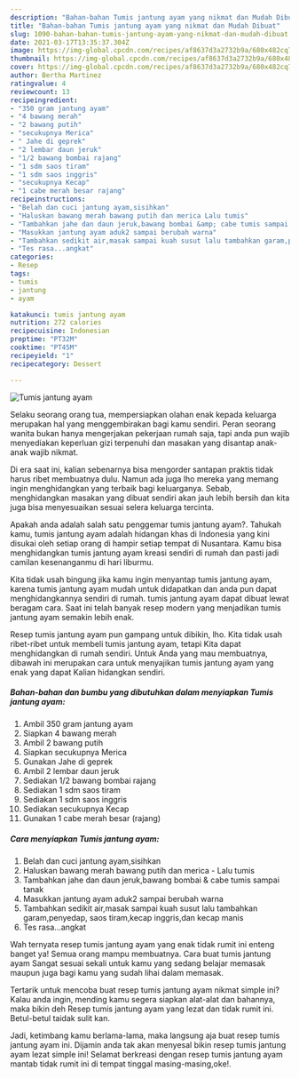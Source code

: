 ```yaml
---
description: "Bahan-bahan Tumis jantung ayam yang nikmat dan Mudah Dibuat"
title: "Bahan-bahan Tumis jantung ayam yang nikmat dan Mudah Dibuat"
slug: 1090-bahan-bahan-tumis-jantung-ayam-yang-nikmat-dan-mudah-dibuat
date: 2021-03-17T13:35:37.304Z
image: https://img-global.cpcdn.com/recipes/af8637d3a2732b9a/680x482cq70/tumis-jantung-ayam-foto-resep-utama.jpg
thumbnail: https://img-global.cpcdn.com/recipes/af8637d3a2732b9a/680x482cq70/tumis-jantung-ayam-foto-resep-utama.jpg
cover: https://img-global.cpcdn.com/recipes/af8637d3a2732b9a/680x482cq70/tumis-jantung-ayam-foto-resep-utama.jpg
author: Bertha Martinez
ratingvalue: 4
reviewcount: 13
recipeingredient:
- "350 gram jantung ayam"
- "4 bawang merah"
- "2 bawang putih"
- "secukupnya Merica"
- " Jahe di geprek"
- "2 lembar daun jeruk"
- "1/2 bawang bombai rajang"
- "1 sdm saos tiram"
- "1 sdm saos inggris"
- "secukupnya Kecap"
- "1 cabe merah besar rajang"
recipeinstructions:
- "Belah dan cuci jantung ayam,sisihkan"
- "Haluskan bawang merah bawang putih dan merica Lalu tumis"
- "Tambahkan jahe dan daun jeruk,bawang bombai &amp; cabe tumis sampai tanak"
- "Masukkan jantung ayam aduk2 sampai berubah warna"
- "Tambahkan sedikit air,masak sampai kuah susut lalu tambahkan garam,penyedap, saos tiram,kecap inggris,dan kecap manis"
- "Tes rasa...angkat"
categories:
- Resep
tags:
- tumis
- jantung
- ayam

katakunci: tumis jantung ayam 
nutrition: 272 calories
recipecuisine: Indonesian
preptime: "PT32M"
cooktime: "PT45M"
recipeyield: "1"
recipecategory: Dessert

---
```



![Tumis jantung ayam](https://img-global.cpcdn.com/recipes/af8637d3a2732b9a/680x482cq70/tumis-jantung-ayam-foto-resep-utama.jpg)

Selaku seorang orang tua, mempersiapkan olahan enak kepada keluarga merupakan hal yang menggembirakan bagi kamu sendiri. Peran seorang  wanita bukan hanya mengerjakan pekerjaan rumah saja, tapi anda pun wajib menyediakan keperluan gizi terpenuhi dan masakan yang disantap anak-anak wajib nikmat.

Di era  saat ini, kalian sebenarnya bisa mengorder santapan praktis tidak harus ribet membuatnya dulu. Namun ada juga lho mereka yang memang ingin menghidangkan yang terbaik bagi keluarganya. Sebab, menghidangkan masakan yang dibuat sendiri akan jauh lebih bersih dan kita juga bisa menyesuaikan sesuai selera keluarga tercinta. 



Apakah anda adalah salah satu penggemar tumis jantung ayam?. Tahukah kamu, tumis jantung ayam adalah hidangan khas di Indonesia yang kini disukai oleh setiap orang di hampir setiap tempat di Nusantara. Kamu bisa menghidangkan tumis jantung ayam kreasi sendiri di rumah dan pasti jadi camilan kesenanganmu di hari liburmu.

Kita tidak usah bingung jika kamu ingin menyantap tumis jantung ayam, karena tumis jantung ayam mudah untuk didapatkan dan anda pun dapat menghidangkannya sendiri di rumah. tumis jantung ayam dapat dibuat lewat beragam cara. Saat ini telah banyak resep modern yang menjadikan tumis jantung ayam semakin lebih enak.

Resep tumis jantung ayam pun gampang untuk dibikin, lho. Kita tidak usah ribet-ribet untuk membeli tumis jantung ayam, tetapi Kita dapat menghidangkan di rumah sendiri. Untuk Anda yang mau membuatnya, dibawah ini merupakan cara untuk menyajikan tumis jantung ayam yang enak yang dapat Kalian hidangkan sendiri.

<!--inarticleads1-->

##### Bahan-bahan dan bumbu yang dibutuhkan dalam menyiapkan Tumis jantung ayam:

1. Ambil 350 gram jantung ayam
1. Siapkan 4 bawang merah
1. Ambil 2 bawang putih
1. Siapkan secukupnya Merica
1. Gunakan  Jahe di geprek
1. Ambil 2 lembar daun jeruk
1. Sediakan 1/2 bawang bombai rajang
1. Sediakan 1 sdm saos tiram
1. Sediakan 1 sdm saos inggris
1. Sediakan secukupnya Kecap
1. Gunakan 1 cabe merah besar (rajang)




<!--inarticleads2-->

##### Cara menyiapkan Tumis jantung ayam:

1. Belah dan cuci jantung ayam,sisihkan
1. Haluskan bawang merah bawang putih dan merica - Lalu tumis
1. Tambahkan jahe dan daun jeruk,bawang bombai &amp; cabe tumis sampai tanak
1. Masukkan jantung ayam aduk2 sampai berubah warna
1. Tambahkan sedikit air,masak sampai kuah susut lalu tambahkan garam,penyedap, saos tiram,kecap inggris,dan kecap manis
1. Tes rasa...angkat




Wah ternyata resep tumis jantung ayam yang enak tidak rumit ini enteng banget ya! Semua orang mampu membuatnya. Cara buat tumis jantung ayam Sangat sesuai sekali untuk kamu yang sedang belajar memasak maupun juga bagi kamu yang sudah lihai dalam memasak.

Tertarik untuk mencoba buat resep tumis jantung ayam nikmat simple ini? Kalau anda ingin, mending kamu segera siapkan alat-alat dan bahannya, maka bikin deh Resep tumis jantung ayam yang lezat dan tidak rumit ini. Betul-betul taidak sulit kan. 

Jadi, ketimbang kamu berlama-lama, maka langsung aja buat resep tumis jantung ayam ini. Dijamin anda tak akan menyesal bikin resep tumis jantung ayam lezat simple ini! Selamat berkreasi dengan resep tumis jantung ayam mantab tidak rumit ini di tempat tinggal masing-masing,oke!.

